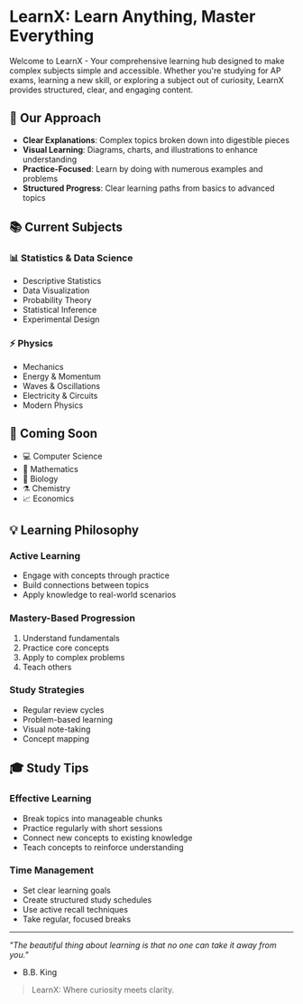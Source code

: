 #  LearnX: Learn Anything, Master Everything

Welcome to LearnX - Your comprehensive learning hub designed to make complex subjects simple and accessible. Whether you're studying for AP exams, learning a new skill, or exploring a subject out of curiosity, LearnX provides structured, clear, and engaging content.

## 🎯 Our Approach
- **Clear Explanations**: Complex topics broken down into digestible pieces
- **Visual Learning**: Diagrams, charts, and illustrations to enhance understanding
- **Practice-Focused**: Learn by doing with numerous examples and problems
- **Structured Progress**: Clear learning paths from basics to advanced topics

## 📚 Current Subjects

### 📊 Statistics & Data Science
- Descriptive Statistics
- Data Visualization
- Probability Theory
- Statistical Inference
- Experimental Design

### ⚡ Physics
- Mechanics
- Energy & Momentum
- Waves & Oscillations
- Electricity & Circuits
- Modern Physics

## 🌱 Coming Soon
- 💻 Computer Science
- 📐 Mathematics
- 🧬 Biology
- ⚗️ Chemistry
- 📈 Economics

## 💡 Learning Philosophy

### Active Learning
- Engage with concepts through practice
- Build connections between topics
- Apply knowledge to real-world scenarios

### Mastery-Based Progression
1. Understand fundamentals
2. Practice core concepts
3. Apply to complex problems
4. Teach others

### Study Strategies
- Regular review cycles
- Problem-based learning
- Visual note-taking
- Concept mapping

## 🎓 Study Tips

### Effective Learning
- Break topics into manageable chunks
- Practice regularly with short sessions
- Connect new concepts to existing knowledge
- Teach concepts to reinforce understanding

### Time Management
- Set clear learning goals
- Create structured study schedules
- Use active recall techniques
- Take regular, focused breaks

---

*"The beautiful thing about learning is that no one can take it away from you."*
- B.B. King

> LearnX: Where curiosity meets clarity. 
